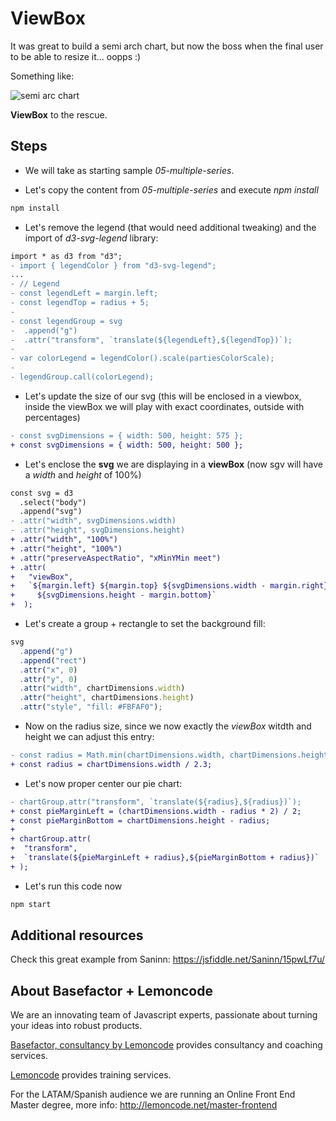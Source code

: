 # ViewBox

It was great to build a semi arch chart, but now the boss when the final user to be able to resize it... oopps :)

Something like:

![semi arc chart](./content/chart.gif "semi arc chart")

<!-- Live demo: [codesandbox](https://codesandbox.io/s/musing-wilson-ymnv7) -->

**ViewBox** to the rescue.

## Steps

- We will take as starting sample _05-multiple-series_.

- Let's copy the content from _05-multiple-series_ and execute _npm install_

```bash
npm install
```

- Let's remove the legend (that would need additional tweaking) and the import of _d3-svg-legend_ library:

```diff
import * as d3 from "d3";
- import { legendColor } from "d3-svg-legend";
...
- // Legend
- const legendLeft = margin.left;
- const legendTop = radius + 5;
-
- const legendGroup = svg
-  .append("g")
-  .attr("transform", `translate(${legendLeft},${legendTop})`);
-
- var colorLegend = legendColor().scale(partiesColorScale);
-
- legendGroup.call(colorLegend);
```

- Let's update the size of our svg (this will be enclosed in a viewbox, inside the viewBox we will play with exact coordinates, outside with percentages)

```diff
- const svgDimensions = { width: 500, height: 575 };
+ const svgDimensions = { width: 500, height: 500 };
```

- Let's enclose the **svg** we are displaying in a **viewBox** (now sgv will have a _width_ and _height_ of 100%)

```diff
const svg = d3
  .select("body")
  .append("svg")
- .attr("width", svgDimensions.width)
- .attr("height", svgDimensions.height)
+ .attr("width", "100%")
+ .attr("height", "100%")
+ .attr("preserveAspectRatio", "xMinYMin meet")
+ .attr(
+   "viewBox",
+   `${margin.left} ${margin.top} ${svgDimensions.width - margin.right}
+     ${svgDimensions.height - margin.bottom}`
+  );
```

- Let's create a group + rectangle to set the background fill:

```typescript
svg
  .append("g")
  .append("rect")
  .attr("x", 0)
  .attr("y", 0)
  .attr("width", chartDimensions.width)
  .attr("height", chartDimensions.height)
  .attr("style", "fill: #FBFAF0");
```

- Now on the radius size, since we now exactly the _viewBox_ witdth and height we can adjust this entry:

```diff
- const radius = Math.min(chartDimensions.width, chartDimensions.height) / 2;
+ const radius = chartDimensions.width / 2.3;
```

- Let's now proper center our pie chart:

```diff
- chartGroup.attr("transform", `translate(${radius},${radius})`);
+ const pieMarginLeft = (chartDimensions.width - radius * 2) / 2;
+ const pieMarginBottom = chartDimensions.height - radius;
+
+ chartGroup.attr(
+  "transform",
+  `translate(${pieMarginLeft + radius},${pieMarginBottom + radius})`
+ );
```

- Let's run this code now

```bash
npm start
```

## Additional resources

Check this great example from Saninn: <https://jsfiddle.net/Saninn/15pwLf7u/>

## About Basefactor + Lemoncode

We are an innovating team of Javascript experts, passionate about turning your ideas into robust products.

[Basefactor, consultancy by Lemoncode](http://www.basefactor.com) provides consultancy and coaching services.

[Lemoncode](http://lemoncode.net/services/en/#en-home) provides training services.

For the LATAM/Spanish audience we are running an Online Front End Master degree, more info: <http://lemoncode.net/master-frontend>
